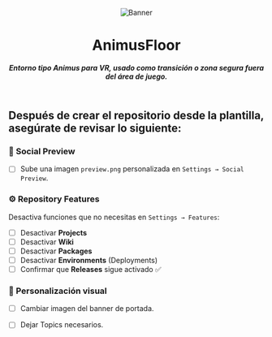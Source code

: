 <header>

![Banner](https://github.com/user-attachments/assets/5b933a56-0ece-452a-99c0-1a641485a6b9)

# **AnimusFloor**

_**Entorno tipo Animus para VR, usado como transición o zona segura fuera del área de juego.**_


</header>
   
<footer>
   
## Después de crear el repositorio desde la plantilla, asegúrate de revisar lo siguiente:

### 📸 Social Preview
- [ ] Sube una imagen `preview.png` personalizada en `Settings → Social Preview`.

### ⚙️ Repository Features
Desactiva funciones que no necesitas en `Settings → Features`:

- [ ] Desactivar **Projects**
- [ ] Desactivar **Wiki**
- [ ] Desactivar **Packages**
- [ ] Desactivar **Environments** (Deployments)
- [ ] Confirmar que **Releases** sigue activado ✅

### 🎨 Personalización visual
- [ ] Cambiar imagen del banner de portada.
- [ ] Dejar Topics necesarios.


</footer>
